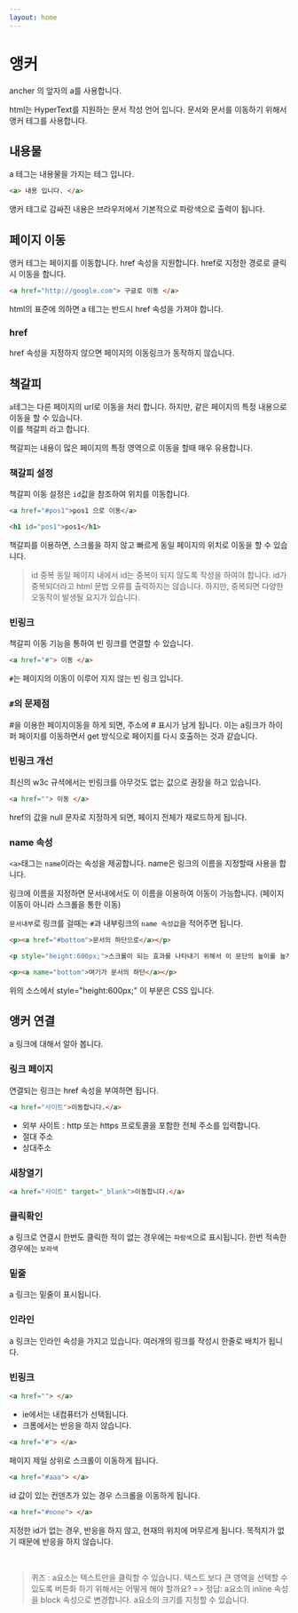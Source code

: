 ```yaml
---
layout: home
---
```


# 앵커
ancher 의 앞자의 a를 사용합니다.

html는 HyperText를 지원하는 문서 작성 언어 입니다.
문서와 문서를 이동하기 위해서 앵커 테그를 사용합니다.

## 내용물
a 테그는 내용물을 가지는 테그 입니다.

```html
<a> 내용 입니다. </a>
```

앵커 테그로 감싸진 내용은 브라우저에서 기본적으로 파랑색으로 출력이 됩니다.


## 페이지 이동
앵커 테그는 페이지를 이동합니다. href 속성을 지원합니다.
href로 지정한 경로로 클릭시 이동을 합니다.

```html
<a href="http://google.com"> 구글로 이동 </a>
```

html의 표준에 의하면 a 테그는 반드시 href 속성을 가져야 합니다.

### href
href 속성을 지정하지 않으면 페이지의 이동링크가 동작하지 않습니다.


## 책갈피
`a`테그는 다른 페이지의 url로 이동을 처리 합니다. 하지만, 같은 페이지의 특정 내용으로 이동을 할 수 있습니다.  
이를 책갈피 라고 합니다.  

책갈피는 내용이 많은 페이지의 특정 영역으로 이동을 할때 매우 유용합니다.

### 책갈피 설정
책갈피 이동 설정은 `id`값을 참조하여 위치를 이동합니다.

```html
<a href="#pos1">pos1 으로 이동</a>

<h1 id="pos1">pos1</h1>
```

책갈피를 이용하면, 스크롤을 하지 않고 빠르게 동일 페이지의 위치로 이동을 할 수 있습니다.

> id 중복
> 동일 페이지 내에서 id는 중복이 되지 않도록 작성을 하여야 합니다.
> id가 중복되더라고 html 문법 오류를 출력하지는 않습니다. 하지만, 중복되면 다양한 오동작이 발생될 요지가 있습니다.

### 빈링크
책갈피 이동 기능을 통하여 빈 링크를 연결할 수 있습니다.

```html
<a href="#"> 이동 </a>
```

`#`는 페이지의 이동이 이루어 지지 않는 빈 링크 입니다.

### `#`의 문제점
#을 이용한 페이지이동을 하게 되면, 주소에 # 표시가 남게 됩니다.
이는 a링크가 하이퍼 페이지를 이동하면서 get 방식으로 페이지를 다시 호출하는 것과 같습니다.


### 빈링크 개선
최신의 w3c 규셕에서는 빈링크를 아무것도 없는 값으로 권장을 하고 있습니다.

```html
<a href=""> 이동 </a>
```
href의 값을 null 문자로 지정하게 되면, 페이지 전체가 재로드하게 됩니다.


### name 속성
`<a>`태그는 `name`이라는 속성을 제공합니다. name은 링크의 이름을 지정할때 사용을 합니다.


링크에 이름을 지정하면 문서내에서도 이 이름을 이용하여 이동이 가능합니다.
(페이지 이동이 아니라 스크롤을 통한 이동)

`문서내부`로 링크를 걸때는 `#`과 내부링크의 `name 속성값`을 적어주면 됩니다.

```html
<p><a href="#bottom">문서의 하단으로</a></p>

<p style="height:600px;">스크롤이 되는 효과를 나타내기 위해서 이 문단의 높이를 높게 지정합니다.</p>

<p><a name="bottom">여기가 문서의 하단</a></p>
```

위의 소스에서 style="height:600px;" 이 부분은 CSS 입니다.



## 앵커 연결
a 링크에 대해서 알아 봅니다.

### 링크 페이지
연결되는 링크는 href 속성을 부여하면 됩니다.

```html
<a href="사이트">이동합니다.</a>
```

* 외부 사이트 : http 또는 https 프로토콜을 포함한 전체 주소를 입력합니다.
* 절대 주소
* 상대주소

### 새창열기

```html
<a href="사이트" target="_blank">이동합니다.</a>
```

### 클릭확인
a 링크로 연결시
한번도 클릭한 적이 없는 경우에는 `파랑색`으로 표시됩니다.
한번 적속한 경우에는 `보라색`

### 밑줄
a 링크는 밑줄이 표시됩니다.

### 인라인
a 링크는 인라인 속성을 가지고 있습니다.
여러개의 링크를 작성시 한줄로 배치가 됩니다.

### 빈링크

```html
<a href=""> </a>
```
 - ie에서는 내컴퓨터가 선택됩니다.
 - 크롬에서는 반응을 하지 않습니다.


```html
<a href="#"> </a>
```
페이지 제일 상위로 스크롤이 이동하게 됩니다.



```html
<a href="#aaa"> </a>
```
id 값이 있는 컨덴츠가 있는 경우 스크롤을 이동하게 됩니다.


```html
<a href="#none"> </a>
```
지정한 id가 없는 경우, 반응을 하지 않고, 현재의 위치에 머무르게 됩니다.
목적지가 없기 때문에 반응을 하지 않습니다.

<br>




> 퀴즈 : a요소는 텍스트만을 클릭할 수 있습니다. 텍스트 보다 큰 영역을 선택할 수 있도록 버튼화 하기 위해서는 어떻게 해야 할까요?
> => 정답: a요소의 inline 속성을 block 속성으로 변경합니다. a요소의 크기를 지정할 수 있습니다.
